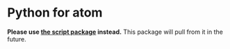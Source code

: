 # Python for atom

**Please use [the script package](https://github.com/rgbkrk/atom-script) instead.** This package will
pull from it in the future.
